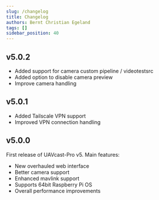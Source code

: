 ```yaml
---
slug: /changelog
title: Changelog
authors: Bernt Christian Egeland
tags: []
sidebar_position: 40
---
```


## v5.0.2
- Added support for camera custom pipeline / videotestsrc
- Added option to disable camera preview
- Improve camera handling


## v5.0.1
- Added Tailscale VPN support
- Improved VPN connection handling

## v5.0.0
First release of UAVcast-Pro v5.
Main features:
- New overhauled web interface
- Better camera support
- Enhanced mavlink support
- Supports 64bit Raspberry Pi OS
- Overall performance improvements
